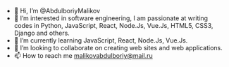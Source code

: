 - 👋 Hi, I’m @AbdulboriyMalikov
- 👀 I’m interested in software engineering, I am passionate at writing codes in Python, JavaScript, React, Node.Js, Vue.Js, HTML5, CSS3, Django and others.
- 🌱 I’m currently learning JavaScript, React, Node.Js, Vue.Js.
- 💞️ I’m looking to collaborate on creating web sites and web applications.
- 📫 How to reach me malikovabdulboriy@mail.ru

<!---
AbdulboriyMalikov/AbdulboriyMalikov is a ✨ special ✨ repository because its `README.md` (this file) appears on your GitHub profile.
You can click the Preview link to take a look at your changes.
--->
